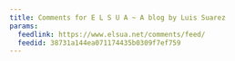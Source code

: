```yaml
---
title: Comments for E L S U A ~ A blog by Luis Suarez
params:
  feedlink: https://www.elsua.net/comments/feed/
  feedid: 38731a144ea071174435b0309f7ef759
---
```

